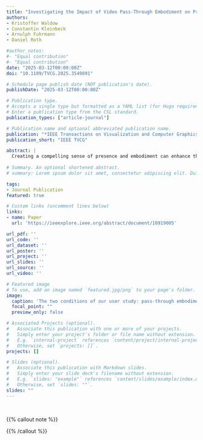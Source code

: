 ```yaml
---
title: "Investigating the Impact of Video Pass-Through Embodiment on Presence and Performance in Virtual Reality"
authors:
- Kristoffer Waldow
- Constantin Kleinbeck
- Arnulph Fuhrmann
- Daniel Roth

#author_notes:
#- "Equal contribution"
#- "Equal contribution"
date: "2025-03-12T00:00:00Z"
doi: "10.1109/TVCG.2025.3549891"

# Schedule page publish date (NOT publication's date).
publishDate: "2025-03-12T00:00:00Z"

# Publication type.
# Accepts a single type but formatted as a YAML list (for Hugo requirements).
# Enter a publication type from the CSL standard.
publication_types: ["article-journal"]

# Publication name and optional abbreviated publication name.
publication: "*IEEE Transactions on Visualization and Computer Graphics*"
publication_short: "IEEE TVCG"

abstract: |
  Creating a compelling sense of presence and embodiment can enhance the user experience in virtual reality (VR). One method to accomplish this is through self-representation with embodied personalized avatars or video self-avatars. However, these approaches require external hardware and primarily evaluate hand representations in VR across various tasks. We therefore present in this paper an alternative approach: video Pass-Through Embodiment (PTE), which utilizes the per-eye real-time depth map from Head-Mounted Displays (HMDs) traditionally used for Augmented Reality features. This method allows the user's real body to be cut out of the pass-through video stream and be represented in the VR environment without the need for additional hardware. To evaluate our approach, we conducted a between-subjects study involving 40 participants who completed a seated object sorting task using either PTE or a customized avatar. The results show that PTE, despite its limited depth resolution that leads to some visual artifacts, significantly enhances the user's sense of presence and embodiment. In addition, PTE does not negatively affect task performance, cognitive load, or cause VR sickness. These findings imply that video pass-through embodiment offers a practical and efficient alternative to traditional avatar-based methods in VR.
  
# Summary. An optional shortened abstract.
# summary: Lorem ipsum dolor sit amet, consectetur adipiscing elit. Duis posuere tellus ac convallis placerat. Proin tincidunt magna sed ex sollicitudin condimentum.

tags:
- Journal Publication
featured: true

# Custom links (uncomment lines below)
links:
- name: Paper
  url: 'https://ieeexplore.ieee.org/abstract/document/10919005'

url_pdf: ''
url_code: ''
url_dataset: ''
url_poster: ''
url_project: ''
url_slides: ''
url_source: ''
url_video: ''

# Featured image
# To use, add an image named `featured.jpg/png` to your page's folder. 
image:
  caption: 'The two conditions of our user study: pass-through embodiment (pte) uses the video pass-trough in combination with depth-sensing capabilities to bring the real body in a virtual environment. this is evaluated and compared with a customizable avatar (a) approach in a seated user study with a sorting task.'
  focal_point: ""
  preview_only: false

# Associated Projects (optional).
#   Associate this publication with one or more of your projects.
#   Simply enter your project's folder or file name without extension.
#   E.g. `internal-project` references `content/project/internal-project/index.md`.
#   Otherwise, set `projects: []`.
projects: []

# Slides (optional).
#   Associate this publication with Markdown slides.
#   Simply enter your slide deck's filename without extension.
#   E.g. `slides: "example"` references `content/slides/example/index.md`.
#   Otherwise, set `slides: ""`.
slides: ""
---
```


<br>

{{% callout note %}}

{{% /callout %}}


